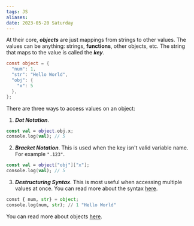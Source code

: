 ```yaml
---
tags: JS
aliases: 
date: 2023-05-20 Saturday
---
```


At their core, _**objects**_ are just mappings from strings to other values. The values can be anything: strings, **functions**, other objects, etc. The string that maps to the value is called the _**key**_.

```csharp
const object = {
  "num": 1,
  "str": "Hello World",
  "obj": {
    "x": 5
  },
};
```

There are three ways to access values on an object:

1.  _**Dot Notation**_.

```kotlin
const val = object.obj.x;
console.log(val); // 5
```

2.  _**Bracket Notation**_. This is used when the key isn't valid variable name. For example `".123"`.

```kotlin
const val = object["obj"]["x"];
console.log(val); // 5
```

3.  _**Destructuring Syntax**_. This is most useful when accessing multiple values at once. You can read more about the syntax [here](https://developer.mozilla.org/en-US/docs/Web/JavaScript/Reference/Operators/Destructuring_assignment).

```python
const { num, str} = object;
console.log(num, str); // 1 "Hello World"
```

You can read more about objects [here](https://developer.mozilla.org/en-US/docs/Web/JavaScript/Guide/Working_with_objects).